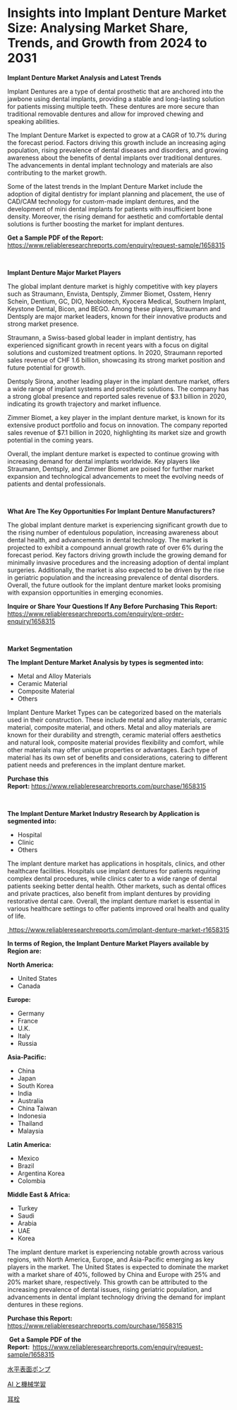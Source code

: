<p><h1>Insights into Implant Denture Market Size: Analysing Market Share, Trends, and Growth from 2024 to 2031</h1></p><p><strong>Implant Denture Market Analysis and Latest Trends</strong></p>
<p><p>Implant Dentures are a type of dental prosthetic that are anchored into the jawbone using dental implants, providing a stable and long-lasting solution for patients missing multiple teeth. These dentures are more secure than traditional removable dentures and allow for improved chewing and speaking abilities.</p><p>The Implant Denture Market is expected to grow at a CAGR of 10.7% during the forecast period. Factors driving this growth include an increasing aging population, rising prevalence of dental diseases and disorders, and growing awareness about the benefits of dental implants over traditional dentures. The advancements in dental implant technology and materials are also contributing to the market growth.</p><p>Some of the latest trends in the Implant Denture Market include the adoption of digital dentistry for implant planning and placement, the use of CAD/CAM technology for custom-made implant dentures, and the development of mini dental implants for patients with insufficient bone density. Moreover, the rising demand for aesthetic and comfortable dental solutions is further boosting the market for implant dentures.</p></p>
<p><strong>Get a Sample PDF of the Report:&nbsp;</strong> <a href="https://www.reliableresearchreports.com/enquiry/request-sample/1658315">https://www.reliableresearchreports.com/enquiry/request-sample/1658315</a></p>
<p>&nbsp;</p>
<p><strong>Implant Denture Major Market Players</strong></p>
<p><p>The global implant denture market is highly competitive with key players such as Straumann, Envista, Dentsply, Zimmer Biomet, Osstem, Henry Schein, Dentium, GC, DIO, Neobiotech, Kyocera Medical, Southern Implant, Keystone Dental, Bicon, and BEGO. Among these players, Straumann and Dentsply are major market leaders, known for their innovative products and strong market presence.</p><p>Straumann, a Swiss-based global leader in implant dentistry, has experienced significant growth in recent years with a focus on digital solutions and customized treatment options. In 2020, Straumann reported sales revenue of CHF 1.6 billion, showcasing its strong market position and future potential for growth.</p><p>Dentsply Sirona, another leading player in the implant denture market, offers a wide range of implant systems and prosthetic solutions. The company has a strong global presence and reported sales revenue of $3.1 billion in 2020, indicating its growth trajectory and market influence.</p><p>Zimmer Biomet, a key player in the implant denture market, is known for its extensive product portfolio and focus on innovation. The company reported sales revenue of $7.1 billion in 2020, highlighting its market size and growth potential in the coming years.</p><p>Overall, the implant denture market is expected to continue growing with increasing demand for dental implants worldwide. Key players like Straumann, Dentsply, and Zimmer Biomet are poised for further market expansion and technological advancements to meet the evolving needs of patients and dental professionals.</p></p>
<p>&nbsp;</p>
<p><strong>What Are The Key Opportunities For Implant Denture Manufacturers?</strong></p>
<p><p>The global implant denture market is experiencing significant growth due to the rising number of edentulous population, increasing awareness about dental health, and advancements in dental technology. The market is projected to exhibit a compound annual growth rate of over 6% during the forecast period. Key factors driving growth include the growing demand for minimally invasive procedures and the increasing adoption of dental implant surgeries. Additionally, the market is also expected to be driven by the rise in geriatric population and the increasing prevalence of dental disorders. Overall, the future outlook for the implant denture market looks promising with expansion opportunities in emerging economies.</p></p>
<p><strong>Inquire or Share Your Questions If Any Before Purchasing This Report:</strong> <a href="https://www.reliableresearchreports.com/enquiry/pre-order-enquiry/1658315">https://www.reliableresearchreports.com/enquiry/pre-order-enquiry/1658315</a></p>
<p>&nbsp;</p>
<p><strong>Market Segmentation</strong></p>
<p><strong>The Implant Denture Market Analysis by types is segmented into:</strong></p>
<p><ul><li>Metal and Alloy Materials</li><li>Ceramic Material</li><li>Composite Material</li><li>Others</li></ul></p>
<p><p>Implant Denture Market Types can be categorized based on the materials used in their construction. These include metal and alloy materials, ceramic material, composite material, and others. Metal and alloy materials are known for their durability and strength, ceramic material offers aesthetics and natural look, composite material provides flexibility and comfort, while other materials may offer unique properties or advantages. Each type of material has its own set of benefits and considerations, catering to different patient needs and preferences in the implant denture market.</p></p>
<p><strong>Purchase this Report:&nbsp;</strong><a href="https://www.reliableresearchreports.com/purchase/1658315">https://www.reliableresearchreports.com/purchase/1658315</a></p>
<p>&nbsp;</p>
<p><strong>The Implant Denture Market Industry Research by Application is segmented into:</strong></p>
<p><ul><li>Hospital</li><li>Clinic</li><li>Others</li></ul></p>
<p><p>The implant denture market has applications in hospitals, clinics, and other healthcare facilities. Hospitals use implant dentures for patients requiring complex dental procedures, while clinics cater to a wide range of dental patients seeking better dental health. Other markets, such as dental offices and private practices, also benefit from implant dentures by providing restorative dental care. Overall, the implant denture market is essential in various healthcare settings to offer patients improved oral health and quality of life.</p></p>
<p><a href="https://www.reliableresearchreports.com/implant-denture-market-r1658315">&nbsp;https://www.reliableresearchreports.com/implant-denture-market-r1658315</a></p>
<p><strong>In terms of Region, the Implant Denture Market Players available by Region are:</strong></p>
<p>
    <p> <strong> North America: </strong>
        <ul>
            <li>United States</li>
            <li>Canada</li>
        </ul>
        </p> 
    <p> <strong> Europe: </strong>
        <ul>
            <li>Germany</li>
            <li>France</li>
            <li>U.K.</li>
            <li>Italy</li>
            <li>Russia</li>
        </ul>
        </p> 
    <p> <strong> Asia-Pacific: </strong>
        <ul>
            <li>China</li>
            <li>Japan</li>
            <li>South Korea</li>
            <li>India</li>
            <li>Australia</li>
            <li>China Taiwan</li>
            <li>Indonesia</li>
            <li>Thailand</li>
            <li>Malaysia</li>
        </ul>
        </p> 
    <p> <strong> Latin America: </strong>
        <ul>
            <li>Mexico</li>
            <li>Brazil</li>
            <li>Argentina Korea</li>
            <li>Colombia</li>
        </ul>
        </p> 
    <p> <strong> Middle East & Africa: </strong>
        <ul>
            <li>Turkey</li>
            <li>Saudi</li>
            <li>Arabia</li>
            <li>UAE</li>
            <li>Korea</li>
        </ul>
    </p>
    </p>
<p><p>The implant denture market is experiencing notable growth across various regions, with North America, Europe, and Asia-Pacific emerging as key players in the market. The United States is expected to dominate the market with a market share of 40%, followed by China and Europe with 25% and 20% market share, respectively. This growth can be attributed to the increasing prevalence of dental issues, rising geriatric population, and advancements in dental implant technology driving the demand for implant dentures in these regions.</p></p>
<p><strong>Purchase this Report: </strong><a href="https://www.reliableresearchreports.com/purchase/1658315">https://www.reliableresearchreports.com/purchase/1658315</a></p>
<p>&nbsp;<strong>Get a Sample PDF of the Report:&nbsp;&nbsp;</strong><a href="https://www.reliableresearchreports.com/enquiry/request-sample/1658315">https://www.reliableresearchreports.com/enquiry/request-sample/1658315</a></p>
<p><strong></strong></p>
<p><p><a href="https://github.com/sghwr779811674/Market-Research-Report-List-2/blob/main/804382948402.md">水平表面ポンプ</a></p><p><a href="https://github.com/DemarcusKuhlman/Market-Research-Report-List-1/blob/main/549507548401.md">AI と機械学習</a></p><p><a href="https://github.com/lily-u-genius/Market-Research-Report-List-1/blob/main/163367148400.md">耳栓</a></p></p>